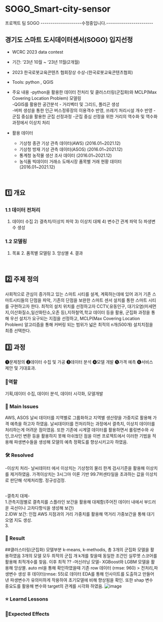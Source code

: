 # SOGO_Smart-city-sensor
프로젝트 팀 SOGO
---------------------수정중입니다.------------------------
## 경기도 스마트 도시데이터센서(SOGO) 입지선정
- WCRC 2023 data contest
- 기간: ‘23년 10월 ~ ‘23년 11월(2개월)
- 2023 한국로봇교육콘텐츠 협회장상 수상-(한국로봇교육콘텐츠협회)

- Tools: python , QGIS
- 주요 내용
  -python을 활용한 데이터 전처리 및 클러스터링(군집화)와 MCLP(Max Covering Location Problem) 모델링 <br>
  -QGIS를 활용한 공간분석 - 거리벡터 및 그리드, 폴리곤 생성 <br>
  -버퍼 생성을 통한 인근 버스정류장의 이용객수 반영, 쓰레기 처리시설 개수 반영
  -군집 중심을 활용한 군집 선정과정
  -군집 중심 선정을 위한 거리의 역수화 및 역수화 과정에서 이상치 처리

- 활용 데이터
  - 기상청 종관 기상 관측 데이터(AWS) (2016.01~2021.12)
  - 기상청 방재 기상 관측 데이터(ASOS) (2016.01~2021.12)
  - 통계청 농작물 생산 조사 데이터 (2016.01~2021.12)
  - 농식품 빅데이터 거래소 도매시장 품목별 거래 현황 데이터 (2016.01~2021.12)
<br>


## 1️⃣ 개요
### 1.1 데이터 전처리
1) 데이터 수집 2) 결측치/이상치 파악 3) 이상치 대체 4) 변수간 관계 파악 5) 파생변수 생성 
### 1.2 모델링
1. 목표 2. 품목별 모델링 3. 앙상블 4. 결과
<br>

## 2️⃣ 주제 정의
사회적으로 관심이 증가하고 있는 스마트 시티를 설계, 계획하는데에 있어 과거 기존 스마트시티들의 단점을 파악, 기존의 단점을 보완한
스마트 센서 설치를 통한 스마트 시티를 구현하고자 한다. 최적의 설치 위치를 선정하고자 CCTV,유동인구, 대기오염(미세먼지,이산화질소,일산화탄소,오존 등),지하철역,학교 데이터 등을 활용, 군집화 과정을 통해 우선 설치가 요구되는 지점을 선정하고, MCLP(Max Covering Location Problem) 알고리즘을 통해 커버링 되는 범위가 넓은 최적의 n개(500개) 설치치점을 최종 선택한다.
<br>

## 3️⃣ 과정 

❶문제정의 ❷데이터 수집 및 가공 ❸데이터 분석 ❹모델 개발 ❺가격 예측 ❻서비스 제안 및 기대효과.

### 👤역할
기획,데이터 수집, 데이터 분석, 데이터 시각화, 모델개발
<br>

### 🧐 Main Issues
AWS, ASOS 날씨 데이터를 지역별로 그룹화하고 지역별 생산량을 가중치로 활용해 가격 예측을 하고자 하였음.
날씨데이터를 전처리하는 과정에서 결측치, 이상치 데이터를 처리하는게 어려운 점이였음.
또한 기존에 시계열 데이터를 활용하면서 롤링변수와 사인,코사인 변환 등을 활용하지 못해 아쉬웠던 점을
이번 프로젝트에서 이러한 기법을 적용해 파생변수들을 생성해 모델의 예측 정확도를 향상시키고자 하였음.

### 🛠️ Resolved
-이상치 처리-
날씨데이터 에서 이상치는 기상청의 물리 한계 검사기준을 활용해 이상치를 제거하였음.
가격이상치는 3시그마 이론 기반 99.7퍼센타일을 초과하는 값을 이상치로 판단해 삭제처리함.
정규성검정.

<br/>
-결측치 대체-<br/>
1.관측지점별로 결측치를 스플라인 보간을 활용해 대체함(주어진 데이터 내에서 부드러운 곡선이나 고차다항식을 생성해 보간) <br/>
2.IDW 보간: 인접 AWS 지점과의 거리 가중치를 활용해 역거리 가중보간을 통해 대기오염 지도 생성. <br/>
3.


<br>

### 🎯 Result
##클러스터링(군집화) 모델부분
 k-means, k-methodis, 총 3개의 군집화 모델을 활용하였음
 3개의 모델 모두 최적의 군집 개 k개를 찾을때 동일한 조건인 실루엣 스코어를 활용해 최적개수를 찾음.
 이후 최적
??
-머신러닝 모델-
XGBoost와 LGBM 모델을 활용해 앙상블.
auto ml을 통해 확인하였을때 
기존 row 데이터 (rmse: 960) > 전처리,파생변수 생성 후 데이터(rmse: 55)로 
데이터 EDA를 통해 인사이트를 도출하고 만들어낸 파생변수가 유의미하게 작용하여 초기모델에 비해 향상됨을 확인.
또한 shap 변수 중요도를 활용해 변수와 target의 관계를 시각화 하였음.
![image](https://github.com/ASJ0211/nonsan_pred_DCC/assets/118821779/77d481a4-3ae4-43eb-88b9-15888260fa96)


### ⭐ Learnd Lessons


### 💎Expected Effects






